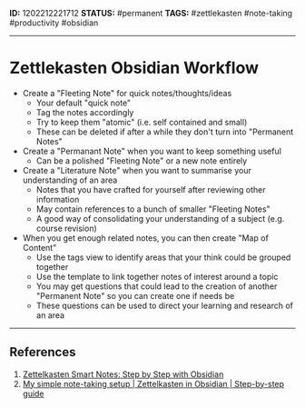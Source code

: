 **ID:** 1202212221712
**STATUS:** #permanent
**TAGS:** #zettlekasten #note-taking #productivity #obsidian

--- 
# Zettlekasten Obsidian Workflow

- Create a "Fleeting Note" for quick notes/thoughts/ideas
	- Your default "quick note"
	- Tag the notes accordingly
	- Try to keep them "atomic" (i.e. self contained and small)
	- These can be deleted if after a while they don't turn into "Permanent Notes"
- Create a "Permanant Note" when you want to keep something useful
	- Can be a polished "Fleeting Note" or a new note entirely
 - Create a "Literature Note" when you want to summarise your understanding of an area
	- Notes that you have crafted for yourself after reviewing other information
	- May contain references to a bunch of smaller "Fleeting Notes"
	- A good way of consolidating your understanding of a subject (e.g. course revision)
 - When you get enough related notes, you can then create "Map of Content"
	 - Use the tags view to identify areas that your think could be grouped together
	 - Use the template to link together notes of interest around a topic
	 - You may get questions that could lead to the creation of another "Permanent Note" so you can create one if needs be
	 - These questions can be used to direct your learning and research of an area
---
## References
1. [Zettelkasten Smart Notes: Step by Step with Obsidian](https://youtu.be/ziE6UExsOrs)
2. [My simple note-taking setup | Zettelkasten in Obsidian | Step-by-step guide](https://youtu.be/E6ySG7xYgjY)